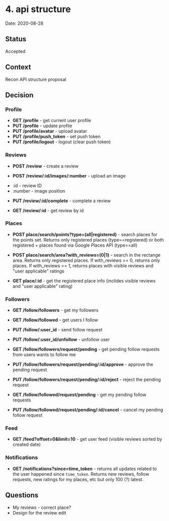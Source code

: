 # 4. api structure

Date: 2020-08-28

## Status

Accepted

## Context

Recon API structure proposal

## Decision

### Profile

* **GET /profile** - get current user profile
* **PUT /profile** - update profile
* **PUT /profile/avatar** - upload avatar
* **PUT /profile/push_token** - set push token
* **PUT /profile/logout** - logout (clear push token)

### Reviews

* **POST /review** - create a review

* **POST /review/:id/images/:number** - upload an image
- :id - review ID
- :number - image position

* **PUT /review/:id/complete** - complete a review

* **GET /review/:id** - get review by id

### Places

* **POST place/search/points?type=(all|registered)** - search places for the points set. 
Returns only registered places (type==registered) or both registered + places found via Google Places API (type==all)

* **POST place/search/area?with_reviews=(0|1)** - search in the rectange area. Returns only registered places.
If with_reviews == 0, returns only places.
If with_reviews == 1, returns places with visible reviews and "user applicable" ratings

* **GET place/:id** - get the registered place info (inclides visible reviews and "user applicable" rating)


### Followers

* **GET /follow/followers** - get my followers
* **GET /follow/followed** - get users I follow

* **PUT /follow/:user_id** - send follow request
* **PUT /follow/:user_id/unfollow** - unfollow user

* **GET /follow/followers/request/pending** - get pending follow requests from users wants to follow me

* **PUT /follow/followers/request/pending/:id/approve** - approve the pending request
* **PUT /follow/followers/request/pending/:id/reject** - reject the pending request

* **GET /follow/followed/request/pending** - get my pending follow requests
* **PUT /follow/followed/request/pending/:id/cancel** - cancel my pending follow request


### Feed

* **GET /feed?offset=0&limit=10** - get user feed (visible reviews sorted by created date)


### Notifications

* **GET /notifications?since=time_token** - returns all updates related to the user happened since `time_token`.
Returns new reviews, follow requests, new ratings for my places, etc but only 100 (?) latest. 


## Questions

* My reviews - correct place?
* Design for the review edit
